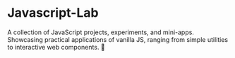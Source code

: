 # Javascript-Lab
A collection of JavaScript projects, experiments, and mini-apps. Showcasing practical applications of vanilla JS, ranging from simple utilities to interactive web components. 🚀
